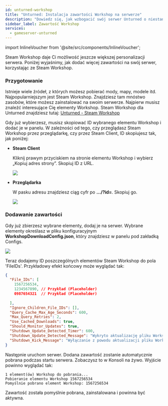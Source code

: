 ```yaml
---
id: unturned-workshop
title: "Unturned: Instalacja zawartości Workshop na serwerze"
description: "Dowiedz się, jak wzbogacić swój serwer Unturned o niestandardową zawartość ze Steam Workshop dla spersonalizowanej rozgrywki → Sprawdź teraz"
sidebar_label: Zawartość Workshop
services:
  - gameserver-unturned
---
```


import InlineVoucher from '@site/src/components/InlineVoucher';

<InlineVoucher />

Steam Workshop daje Ci możliwość jeszcze większej personalizacji serwera. Poniżej wyjaśnimy, jak dodać więcej zawartości na swój serwer, korzystając ze Steam Workshop.

### Przygotowanie

Istnieje wiele źródeł, z których możesz pobierać mody, mapy, modele itd. Najpopularniejszym jest Steam Workshop. Znajdziesz tam mnóstwo zasobów, które możesz zainstalować na swoim serwerze. Najpierw musisz znaleźć interesujące Cię elementy Workshop. Steam Workshop dla Unturned znajdziesz tutaj: [Unturned - Steam Workshop](https://steamcommunity.com/app/304930/workshop/)

Gdy już wybierzesz, musisz skopiować ID wybranego elementu Workshop i dodać je w panelu. W zależności od tego, czy przeglądasz Steam Workshop przez przeglądarkę, czy przez Steam Client, ID skopiujesz tak, jak poniżej:

- **Steam Client**

  Kliknij prawym przyciskiem na stronie elementu Workshop i wybierz „Kopiuj adres strony”. Skopiuj ID z URL.

  ![](https://screensaver01.zap-hosting.com/index.php/s/QD89esrFTQ8gZfb/preview)

- **Przeglądarka**

  W pasku adresu znajdziesz ciąg cyfr po **.../?id=**. Skopiuj go.

  ![](https://screensaver01.zap-hosting.com/index.php/s/XzRRT98ess4dyFX/preview)

### Dodawanie zawartości

Gdy już zbierzesz wybrane elementy, dodaj je na serwer. Wybrane elementy określasz w pliku konfiguracyjnym **WorkshopDownloadConfig.json**, który znajdziesz w panelu pod zakładką Configs.

![](https://screensaver01.zap-hosting.com/index.php/s/T7gsio62gDH7DHb/preview)

Teraz dodajemy ID poszczególnych elementów Steam Workshop do pola 'FileIDs'. Przykładowy efekt końcowy może wyglądać tak:

```json
{
  "File_IDs": [
  	1567256534,
    1234567890, // Przykład (Placeholder)
    0987654321  // Przykład (Placeholder)
  
  ],
  "Ignore_Children_File_IDs": [],
  "Query_Cache_Max_Age_Seconds": 600,
  "Max_Query_Retries": 2,
  "Use_Cached_Downloads": true,
  "Should_Monitor_Updates": true,
  "Shutdown_Update_Detected_Timer": 600,
  "Shutdown_Update_Detected_Message": "Wykryto aktualizację pliku Workshop, wyłączanie za: {0}",
  "Shutdown_Kick_Message": "Wyłączanie z powodu aktualizacji pliku Workshop."
}
```

Następnie uruchom serwer. Dodana zawartość zostanie automatycznie pobrana podczas startu serwera. Zobaczysz to w Konsoli na żywo. Wyjście powinno wyglądać tak:

```
1 element(ów) Workshop do pobrania...
Pobieranie elementu Workshop 1567256534
Pomyślnie pobrano element Workshop: 1567256534
```

Zawartość została pomyślnie pobrana, zainstalowana i powinna być aktywna.

<InlineVoucher />